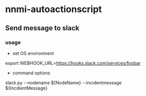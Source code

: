 # nnmi-autoactionscript

## Send message to slack

### usage

- set OS environment

export WEBHOOK_URL=https://hooks.slack.com/services/foobar

- command options

slack.py --nodename ${NodeName} --incidentmessage ${IncdientMessage}

